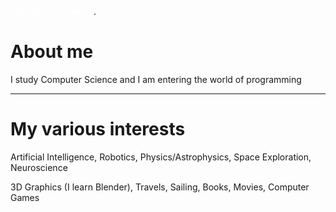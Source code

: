 <span style="color:white"> #Arkadiusz Paterak </span>.

# About me

I study Computer Science and I am entering the world of programming

----
# My various interests
Artificial Intelligence, Robotics, Physics/Astrophysics, Space Exploration, Neuroscience

3D Graphics (I learn Blender), Travels, Sailing, Books, Movies, Computer Games
